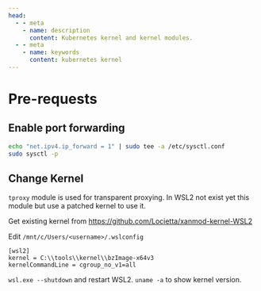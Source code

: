 ```yaml
---
head:
  - - meta
    - name: description
      content: Kubernetes kernel and kernel modules.
  - - meta
    - name: keywords
      content: kubernetes kernel
---
```


# Pre-requests

## Enable port forwarding

```sh
echo "net.ipv4.ip_forward = 1" | sudo tee -a /etc/sysctl.conf
sudo sysctl -p
```

## Change Kernel

`tproxy` module is used for transparent proxying.
In WSL2 not exist yet this module but use a patched kernel to use it.

Get existing kernel from https://github.com/Locietta/xanmod-kernel-WSL2

Edit `/mnt/c/Users/<username>/.wslconfig`

```
[wsl2]
kernel = C:\\tools\\kernel\\bzImage-x64v3
kernelCommandLine = cgroup_no_v1=all
```

`wsl.exe --shutdown` and restart WSL2.
`uname -a` to show kernel version.
